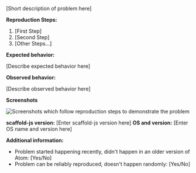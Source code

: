 [Short description of problem here]

**Reproduction Steps:**

1. [First Step]
2. [Second Step]
3. [Other Steps...]

**Expected behavior:**

[Describe expected behavior here]

**Observed behavior:**

[Describe observed behavior here]

**Screenshots**

![Screenshots which follow reproduction steps to demonstrate the problem](url)

**scaffold-js version:** [Enter scaffold-js version here]
**OS and version:** [Enter OS name and version here]

**Additional information:**

* Problem started happening recently, didn't happen in an older version of Atom: [Yes/No]
* Problem can be reliably reproduced, doesn't happen randomly: [Yes/No]

